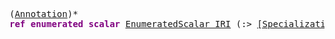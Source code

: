 <pre class="highlight highlight-html">
(<a href="#Annotation-Syntax">Annotation</a>)*
<span style="font-weight:bold;color:purple">ref enumerated scalar</span> <a href="#EnumeratedScalar-Syntax">EnumeratedScalar_IRI</a> (:> <a href="#SpecializationAxiom-Syntax">[SpecializationAxiom]</a>)?
</pre>
